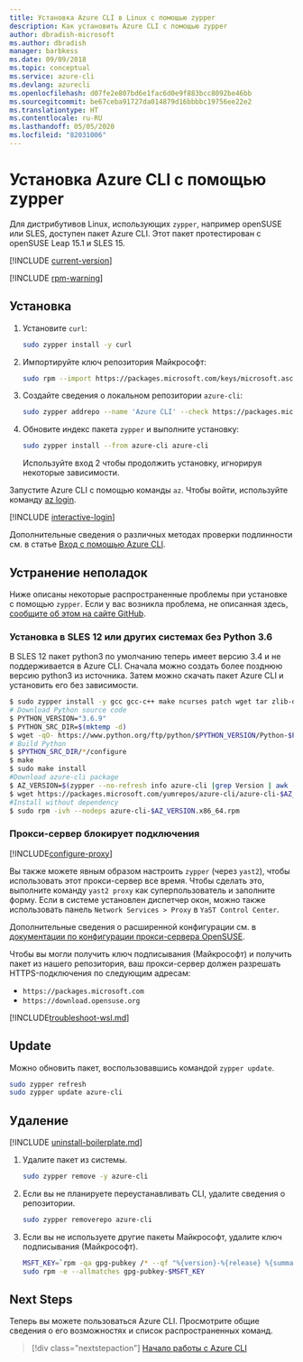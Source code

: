 ```yaml
---
title: Установка Azure CLI в Linux с помощью zypper
description: Как установить Azure CLI с помощью zypper
author: dbradish-microsoft
ms.author: dbradish
manager: barbkess
ms.date: 09/09/2018
ms.topic: conceptual
ms.service: azure-cli
ms.devlang: azurecli
ms.openlocfilehash: d07fe2e807bd6e1fac6d0e9f883bcc8092be46bb
ms.sourcegitcommit: be67ceba91727da014879d16bbbbc19756ee22e2
ms.translationtype: HT
ms.contentlocale: ru-RU
ms.lasthandoff: 05/05/2020
ms.locfileid: "82031006"
---
```

# <a name="install-azure-cli-with-zypper"></a>Установка Azure CLI с помощью zypper

Для дистрибутивов Linux, использующих `zypper`, например openSUSE или SLES, доступен пакет Azure CLI. Этот пакет протестирован с openSUSE Leap 15.1 и SLES 15.

[!INCLUDE [current-version](includes/current-version.md)]

[!INCLUDE [rpm-warning](includes/rpm-warning.md)]

## <a name="install"></a>Установка

1. Установите `curl`:

   ```bash
   sudo zypper install -y curl
   ```

2. Импортируйте ключ репозитория Майкрософт:

   ```bash
   sudo rpm --import https://packages.microsoft.com/keys/microsoft.asc
   ```

3. Создайте сведения о локальном репозитории `azure-cli`:

   ```bash
   sudo zypper addrepo --name 'Azure CLI' --check https://packages.microsoft.com/yumrepos/azure-cli azure-cli
   ```

4. Обновите индекс пакета `zypper` и выполните установку:

   ```bash
   sudo zypper install --from azure-cli azure-cli
   ```
   Используйте вход 2 чтобы продолжить установку, игнорируя некоторые зависимости.

Запустите Azure CLI с помощью команды `az`. Чтобы войти, используйте команду [az login](/cli/azure/reference-index#az-login).

[!INCLUDE [interactive-login](includes/interactive-login.md)]

Дополнительные сведения о различных методах проверки подлинности см. в статье [Вход с помощью Azure CLI](authenticate-azure-cli.md).

## <a name="troubleshooting"></a>Устранение неполадок

Ниже описаны некоторые распространенные проблемы при установке с помощью `zypper`. Если у вас возникла проблема, не описанная здесь, [сообщите об этом на сайте GitHub](https://github.com/Azure/azure-cli/issues).

### <a name="install-on-sles-12-or-other-systems-without-python-36"></a>Установка в SLES 12 или других системах без Python 3.6

В SLES 12 пакет python3 по умолчанию теперь имеет версию 3.4 и не поддерживается в Azure CLI. Сначала можно создать более позднюю версию python3 из источника. Затем можно скачать пакет Azure CLI и установить его без зависимости.
```bash
$ sudo zypper install -y gcc gcc-c++ make ncurses patch wget tar zlib-devel zlib openssl-devel
# Download Python source code
$ PYTHON_VERSION="3.6.9"
$ PYTHON_SRC_DIR=$(mktemp -d)
$ wget -qO- https://www.python.org/ftp/python/$PYTHON_VERSION/Python-$PYTHON_VERSION.tgz | tar -xz -C "$PYTHON_SRC_DIR"
# Build Python
$ $PYTHON_SRC_DIR/*/configure
$ make
$ sudo make install
#Download azure-cli package 
$ AZ_VERSION=$(zypper --no-refresh info azure-cli |grep Version | awk -F': ' '{print $2}' | awk '{$1=$1;print}')
$ wget https://packages.microsoft.com/yumrepos/azure-cli/azure-cli-$AZ_VERSION.x86_64.rpm
#Install without dependency
$ sudo rpm -ivh --nodeps azure-cli-$AZ_VERSION.x86_64.rpm
```

### <a name="proxy-blocks-connection"></a>Прокси-сервер блокирует подключения

[!INCLUDE[configure-proxy](includes/configure-proxy.md)]

Вы также можете явным образом настроить `zypper` (через `yast2`), чтобы использовать этот прокси-сервер все время. Чтобы сделать это, выполните команду `yast2 proxy` как суперпользователь и заполните форму. Если в системе установлен диспетчер окон, можно также использовать панель `Network Services > Proxy` в `YaST Control Center`.

Дополнительные сведения о расширенной конфигурации см. в [документации по конфигурации прокси-сервера OpenSUSE](https://www.suse.com/documentation/slms1/book_slms/data/sec_wy_config_updates_proxy.html).

Чтобы вы могли получить ключ подписывания (Майкрософт) и получить пакет из нашего репозитория, ваш прокси-сервер должен разрешать HTTPS-подключения по следующим адресам:

* `https://packages.microsoft.com`
* `https://download.opensuse.org`

[!INCLUDE[troubleshoot-wsl.md](includes/troubleshoot-wsl.md)]

## <a name="update"></a>Update

Можно обновить пакет, воспользовавшись командой `zypper update`.

```bash
sudo zypper refresh
sudo zypper update azure-cli
```

## <a name="uninstall"></a>Удаление

[!INCLUDE [uninstall-boilerplate.md](includes/uninstall-boilerplate.md)]

1. Удалите пакет из системы.

    ```bash
    sudo zypper remove -y azure-cli
    ```

2. Если вы не планируете переустанавливать CLI, удалите сведения о репозитории.

   ```bash
   sudo zypper removerepo azure-cli
   ```

3. Если вы не используете другие пакеты Майкрософт, удалите ключ подписывания (Майкрософт).

   ```bash
   MSFT_KEY=`rpm -qa gpg-pubkey /* --qf "%{version}-%{release} %{summary}\n" | grep Microsoft | awk '{print $1}'`
   sudo rpm -e --allmatches gpg-pubkey-$MSFT_KEY
   ```

## <a name="next-steps"></a>Next Steps

Теперь вы можете пользоваться Azure CLI. Просмотрите общие сведения о его возможностях и список распространенных команд.

> [!div class="nextstepaction"]
> [Начало работы с Azure CLI](get-started-with-azure-cli.md)
